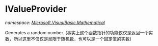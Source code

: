 ﻿# IValueProvider
_namespace: [Microsoft.VisualBasic.Mathematical](./index.md)_

Generates a random number.
 (事实上这个函数指针的功能仅仅是返回一个实数，所以这里不仅仅是局限于随机数，也可以是一个固定值的实数)




